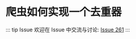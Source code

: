 # 爬虫如何实现一个去重器



::: tip Issue 
 欢迎在 Issue 中交流与讨论: [Issue 261](https://github.com/shfshanyue/Daily-Question/issues/261) 
:::



